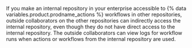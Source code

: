 If you make an internal repository in your enterprise accessible to {% data variables.product.prodname_actions %} workflows in other repositories, outside collaborators on the other repositories can indirectly access the internal repository, even though they do not have direct access to the internal repository. The outside collaborators can view logs for workflow runs when actions or workflows from the internal repository are used.